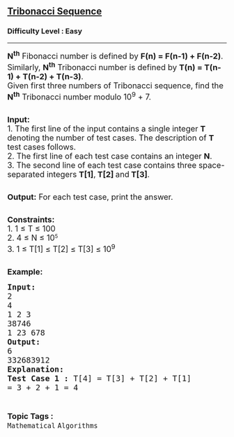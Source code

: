 <h2><a href="https://www.geeksforgeeks.org/batch/competitive-programming/track/cp-basic-problem-practice/problem/tribonacci-sequence">Tribonacci Sequence</a></h2><h3>Difficulty Level : Easy</h3><hr><div class="problems_problem_content__Xm_eO"><p><span style="font-size:18px"><strong>N<sup>th</sup></strong> Fibonacci number is defined by <strong>F(n) = F(n-1) + F(n-2)</strong>.<br>
Similarly,&nbsp;<strong>N<sup>th</sup></strong> Tribonacci number is defined by <strong>T(n) = T(n-1) + T(n-2) + T(n-3)</strong>.<br>
Given first three numbers of Tribonacci sequence, find the <strong>N<sup>th</sup></strong> Tribonacci number modulo 10<sup>9</sup> + 7.</span><br>
&nbsp;</p>

<p><span style="font-size:18px"><strong>Input:</strong><br>
1.&nbsp;The first line of the input contains a single integer<em> </em> <strong>T</strong> denoting the number of test cases. The description of&nbsp;<strong>T</strong> test cases follows.<br>
2.&nbsp;The first line of each test case contains an integer <strong>N</strong>.<br>
3.&nbsp;The second line of each test case contains three space-separated integers <strong>T[1]</strong>,<strong> T[2] </strong>and<strong> T[3]</strong>.</span><br>
&nbsp;</p>

<p><span style="font-size:18px"><strong>Output:</strong> For each test case, print the answer.</span><br>
&nbsp;</p>

<p><span style="font-size:18px"><strong>Constraints:</strong><br>
1. 1 ≤ T ≤ 100</span><br>
<span style="font-size:18px">2. 4&nbsp;≤ N&nbsp;≤ 10</span><sup>5&nbsp;</sup><br>
<span style="font-size:18px">3. 1&nbsp;≤ T[1]&nbsp;≤ T[2]&nbsp;≤ T[3]</span><span style="font-size:18px">&nbsp;≤ 10<sup>9</sup></span><br>
&nbsp;</p>

<p><span style="font-size:18px"><strong>Example:</strong></span></p>

<pre><span style="font-size:18px"><strong>Input:</strong>
2
4 
1 2 3
38746
1 23 678
<strong>Output:</strong>
6
332683912
<strong>Explanation: </strong>
<strong>Test Case 1 :</strong> T[4] = T[3] + T[2] + T[1] 
= 3 + 2 + 1 = 4</span></pre>
</div><br><p><span style=font-size:18px><strong>Topic Tags : </strong><br><code>Mathematical</code>&nbsp;<code>Algorithms</code>&nbsp;